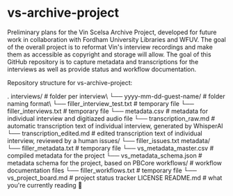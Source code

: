 # vs-archive-project

Preliminary plans for the Vin Scelsa Archive Project, developed for future work in collaboration with Fordham University Libraries and WFUV. 
The goal of the overall project is to reformat Vin's interview recordings and make them as accessible as copyright and storage will allow. 
The goal of this GitHub repository is to capture metadata and transcriptions for the interviews as well as provide status and workflow documentation.

Repository structure for vs-archive-project:

.
interviews/                         # folder per interview\ 
└──  yyyy-mm-dd-guest-name/          # folder naming format\ 
    └── filler_interview_test.txt   # temporary file 
    └── filler_interviews.txt       # temporary file
    └── metadata.csv                # metadata for individual interview and digitiazed audio file
    └── transcription_raw.md        # automatic transcription text of individual interview, generated by WhisperAI
    └── transcription_edited.md     # edited transcription text of individual interview, reviewed by a human
issues/
    └── filler_issues.txt
metadata/                           
    └── filler_metadata.txt         # temporary file
    └── vs_metadata_master.csv      # compiled metadata for the project
    └── vs_metadata_schema.json     # metadata schema for the project, based on PBCore
workflows/                          # workflow documentation files
    └── filler_workflows.txt        # temporary file
    └── vs_project_board.md         # project status tracker
LICENSE
README.md                           # what you're currently reading 🙂
